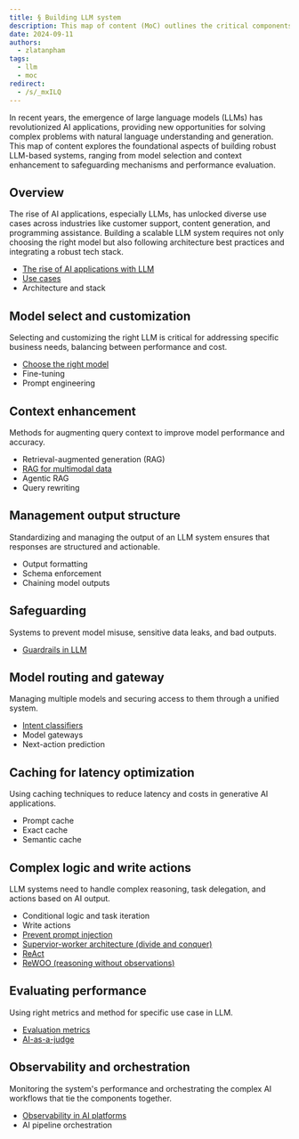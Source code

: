 ```yaml
---
title: § Building LLM system
description: This map of content (MoC) outlines the critical components required to design and build a large language model (LLM) system, focusing on architecture, model customization, safeguarding, performance evaluation, and more.
date: 2024-09-11
authors:
  - zlatanpham
tags:
  - llm
  - moc
redirect:
  - /s/_mxILQ
---
```


In recent years, the emergence of large language models (LLMs) has revolutionized AI applications, providing new opportunities for solving complex problems with natural language understanding and generation. This map of content explores the foundational aspects of building robust LLM-based systems, ranging from model selection and context enhancement to safeguarding mechanisms and performance evaluation.

## Overview

The rise of AI applications, especially LLMs, has unlocked diverse use cases across industries like customer support, content generation, and programming assistance. Building a scalable LLM system requires not only choosing the right model but also following architecture best practices and integrating a robust tech stack.

- [The rise of AI applications with LLM](the-rise-of-ai-applications-with-llm.md)
- [Use cases](use-cases-for-llm-applications.md)
- Architecture and stack

## Model select and customization

Selecting and customizing the right LLM is critical for addressing specific business needs, balancing between performance and cost.

- [Choose the right model](model-selection.md)
- Fine-tuning
- Prompt engineering

## Context enhancement

Methods for augmenting query context to improve model performance and accuracy.

- Retrieval-augmented generation (RAG)
- [RAG for multimodal data](multimodal-in-rag.md)
- Agentic RAG
- Query rewriting

## Management output structure

Standardizing and managing the output of an LLM system ensures that responses are structured and actionable.

- Output formatting
- Schema enforcement
- Chaining model outputs

## Safeguarding

Systems to prevent model misuse, sensitive data leaks, and bad outputs.

- [Guardrails in LLM](guardrails-in-llm.md)

## Model routing and gateway

Managing multiple models and securing access to them through a unified system.

- [Intent classifiers](intent-classification-by-llm.md)
- Model gateways
- Next-action prediction

## Caching for latency optimization

Using caching techniques to reduce latency and costs in generative AI applications.

- Prompt cache
- Exact cache
- Semantic cache

## Complex logic and write actions

LLM systems need to handle complex reasoning, task delegation, and actions based on AI output.

- Conditional logic and task iteration
- Write actions
- [Prevent prompt injection](prevent-prompt-injection.md)
- [Supervior-worker architecture (divide and conquer)](multi-agent-collaboration-for-task-completion.md)
- [ReAct](react-in-llm.md)
- [ReWOO (reasoning without observations)](rewoo-in-llm.md)

## Evaluating performance

Using right metrics and method for specific use case in LLM.

- [Evaluation metrics](evaluation-guideline-for-llm-application.md)
- [AI-as-a-judge](llm-as-a-judge.md)

## Observability and orchestration

Monitoring the system's performance and orchestrating the complex AI workflows that tie the components together.

- [Observability in AI platforms](observability-in-ai-platforms.md)
- AI pipeline orchestration
